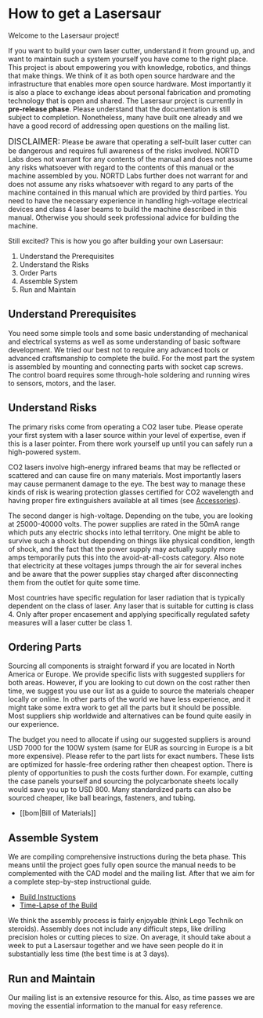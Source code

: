 How to get a Lasersaur
===============

Welcome to the Lasersaur project!

If you want to build your own laser cutter, understand it from ground up, and want to maintain such a system yourself you have come to the right place. This project is about empowering you with knowledge, robotics, and things that make things. We think of it as both open source hardware and the infrastructure that enables more open source hardware. Most importantly it is also a place to exchange ideas about personal fabrication and promoting technology that is open and shared. The Lasersaur project is currently in **pre-release phase**. Please understand that the documentation is still subject to completion. Nonetheless, many have built one already and we have a good record of addressing open questions on the mailing list.

<div class="wire">
<span style="font-size:1.2em">DISCLAIMER:</span> Please be aware that operating a self-built laser cutter can be dangerous and requires full awareness of the risks involved. NORTD Labs does not warrant for any contents of the manual and does not assume any risks whatsoever with regard to the contents of this manual or the machine assembled by you. NORTD Labs further does not warrant for and does not assume any risks whatsoever with regard to any parts of the machine contained in this manual which are provided by third parties. You need to have the necessary experience in handling high-voltage electrical devices and class 4 laser beams to build the machine described in this manual. Otherwise you should seek professional advice for building the machine.
</div>

Still excited? This is how you go after building your own Lasersaur:

1. Understand the Prerequisites
2. Understand the Risks
3. Order Parts
4. Assemble System
5. Run and Maintain


Understand Prerequisites
------------------------

You need some simple tools and some basic understanding of mechanical and electrical systems as well as some understanding of basic software development. We tried our best not to require any advanced tools or advanced craftsmanship to complete the build. For the most part the system is assembled by mounting and connecting parts with socket cap screws. The control board requires some through-hole soldering and running wires to sensors, motors, and the laser.



Understand Risks
------------------

The primary risks come from operating a CO2 laser tube. Please operate your first system with a laser source within your level of expertise, even if this is a laser pointer. From there work yourself up until you can safely run a high-powered system.

CO2 lasers involve high-energy infrared beams that may be reflected or scattered and can cause fire on many materials. Most importantly lasers may cause permanent damage to the eye. The best way to manage these kinds of risk is wearing protection glasses certified for CO2 wavelength and having proper fire extinguishers available at all times (see [Accessories](accessories)).

The second danger is high-voltage. Depending on the tube, you are looking at 25000-40000 volts. The power supplies are rated in the 50mA range which puts any electric shocks into lethal territory. One might be able to survive such a shock but depending on things like physical condition, length of shock, and the fact that the power supply may actually supply more amps temporarily puts this into the avoid-at-all-costs category. Also note that electricity at these voltages jumps through the air for several inches and be aware that the power supplies stay charged after disconnecting them from the outlet for quite some time.

Most countries have specific regulation for laser radiation that is typically dependent on the class of laser. Any laser that is suitable for cutting is class 4. Only after proper encasement and applying specifically regulated safety measures will a laser cutter be class 1.


Ordering Parts
------------

Sourcing all components is straight forward if you are located in North America or Europe. We provide specific lists with suggested suppliers for both areas. However, if you are looking to cut down on the cost rather then time, we suggest you use our list as a guide to source the materials cheaper locally or online. In other parts of the world we have less experience, and it might take some extra work to get all the parts but it should be possible. Most suppliers ship worldwide and alternatives can be found quite easily in our experience.

The budget you need to allocate if using our suggested suppliers is around USD 7000 for the 100W system (same for EUR as sourcing in Europe is a bit more expensive). Please refer to the part lists for exact numbers. These lists are optimized for hassle-free ordering rather then cheapest option. There is plenty of opportunities to push the costs further down. For example, cutting the case panels yourself and sourcing the polycarbonate sheets locally would save you up to USD 800. Many standardized parts can also be sourced cheaper, like ball bearings, fasteners, and tubing.

* [[bom|Bill of Materials]]


Assemble System
---------------

We are compiling comprehensive instructions during the beta phase. This means until the project goes fully open source the manual needs to be complemented with the CAD model and the mailing list. After that we aim for a complete step-by-step instructional guide.

* [Build Instructions](assembly)
* [Time-Lapse of the Build](http://www.flickr.com/photos/stfnix/5721014861/)

We think the assembly process is fairly enjoyable (think Lego Technik on steroids). Assembly does not include any difficult steps, like drilling precision holes or cutting pieces to size. On average, it should take about a week to put a Lasersaur together and we have seen people do it in substantially less time (the best time is at 3 days).



Run and Maintain
---------------

Our mailing list is an extensive resource for this. Also, as time passes we are moving the essential information to the manual for easy reference.

